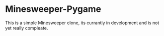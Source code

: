 # Minesweeper-Pygame
This is a simple Minesweeper clone, its currantly in development and is not yet really compleate.
